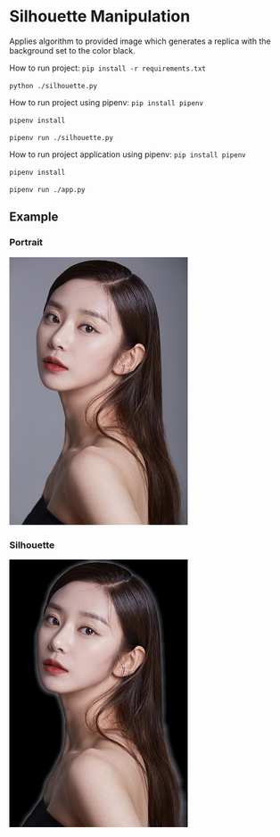 # Silhouette Manipulation

Applies algorithm to provided image which generates a replica with the background set to the color black.

How to run project:
`pip install -r requirements.txt`

`python ./silhouette.py`

How to run project using pipenv:
`pip install pipenv`

`pipenv install`

`pipenv run ./silhouette.py`

How to run project application using pipenv:
`pip install pipenv`

`pipenv install`

`pipenv run ./app.py`

## Example

### Portrait
![Portrait](./images/portrait.jpg)

### Silhouette
![Silouette](./images/silhouette.jpg)

